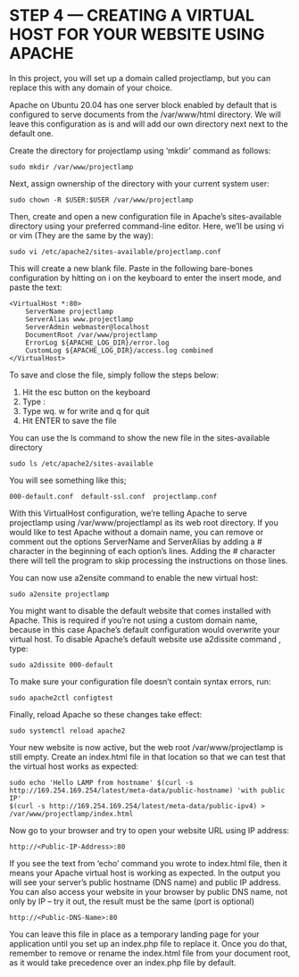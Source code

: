 # STEP 4 — CREATING A VIRTUAL HOST FOR YOUR WEBSITE USING APACHE

In this project, you will set up a domain called projectlamp, but you can replace this with any domain of your choice.

Apache on Ubuntu 20.04 has one server block enabled by default that is configured to serve documents from the /var/www/html directory.
We will leave this configuration as is and will add our own directory next next to the default one.

Create the directory for projectlamp using ‘mkdir’ command as follows:

```
sudo mkdir /var/www/projectlamp
```

Next, assign ownership of the directory with your current system user:

```
sudo chown -R $USER:$USER /var/www/projectlamp
```

Then, create and open a new configuration file in Apache’s sites-available directory using your preferred command-line editor. 
Here, we’ll be using vi or vim (They are the same by the way):

```
sudo vi /etc/apache2/sites-available/projectlamp.conf
```

This will create a new blank file. Paste in the following bare-bones configuration by hitting on i on the keyboard to enter the 
insert mode, and paste the text:


```
<VirtualHost *:80>
    ServerName projectlamp
    ServerAlias www.projectlamp 
    ServerAdmin webmaster@localhost
    DocumentRoot /var/www/projectlamp
    ErrorLog ${APACHE_LOG_DIR}/error.log
    CustomLog ${APACHE_LOG_DIR}/access.log combined
</VirtualHost>
```


To save and close the file, simply follow the steps below:

1. Hit the esc button on the keyboard
2. Type :
3. Type wq. w for write and q for quit
4. Hit ENTER to save the file


You can use the ls command to show the new file in the sites-available directory


```
sudo ls /etc/apache2/sites-available
```

You will see something like this;

```
000-default.conf  default-ssl.conf  projectlamp.conf
```

With this VirtualHost configuration, we’re telling Apache to serve projectlamp using /var/www/projectlampl as its web root directory.
If you would like to test Apache without a domain name, you can remove or comment out the options ServerName and ServerAlias by 
adding a # character in the beginning of each option’s lines. Adding the # character there will tell the program to skip processing 
the instructions on those lines.

You can now use a2ensite command to enable the new virtual host:

```
sudo a2ensite projectlamp
```

You might want to disable the default website that comes installed with Apache. This is required if you’re not using a custom 
domain name, because in this case Apache’s default configuration would overwrite your virtual host. To disable Apache’s default 
website use a2dissite command , type:

```
sudo a2dissite 000-default
```

To make sure your configuration file doesn’t contain syntax errors, run:

```
sudo apache2ctl configtest
```

Finally, reload Apache so these changes take effect:


```
sudo systemctl reload apache2
```

Your new website is now active, but the web root /var/www/projectlamp is still empty. Create an index.html file in that location 
so that we can test that the virtual host works as expected:


```
sudo echo 'Hello LAMP from hostname' $(curl -s http://169.254.169.254/latest/meta-data/public-hostname) 'with public IP' 
$(curl -s http://169.254.169.254/latest/meta-data/public-ipv4) > /var/www/projectlamp/index.html
```

Now go to your browser and try to open your website URL using IP address:


```
http://<Public-IP-Address>:80
```

If you see the text from ‘echo’ command you wrote to index.html file, then it means your Apache virtual host is working as expected.
In the output you will see your server’s public hostname (DNS name) and public IP address. You can also access your website in your
browser by public DNS name, not only by IP – try it out, the result must be the same (port is optional)


```
http://<Public-DNS-Name>:80
```

You can leave this file in place as a temporary landing page for your application until you set up an index.php file to replace it.
Once you do that, remember to remove or rename the index.html file from your document root, as it would take precedence over an 
index.php file by default.



